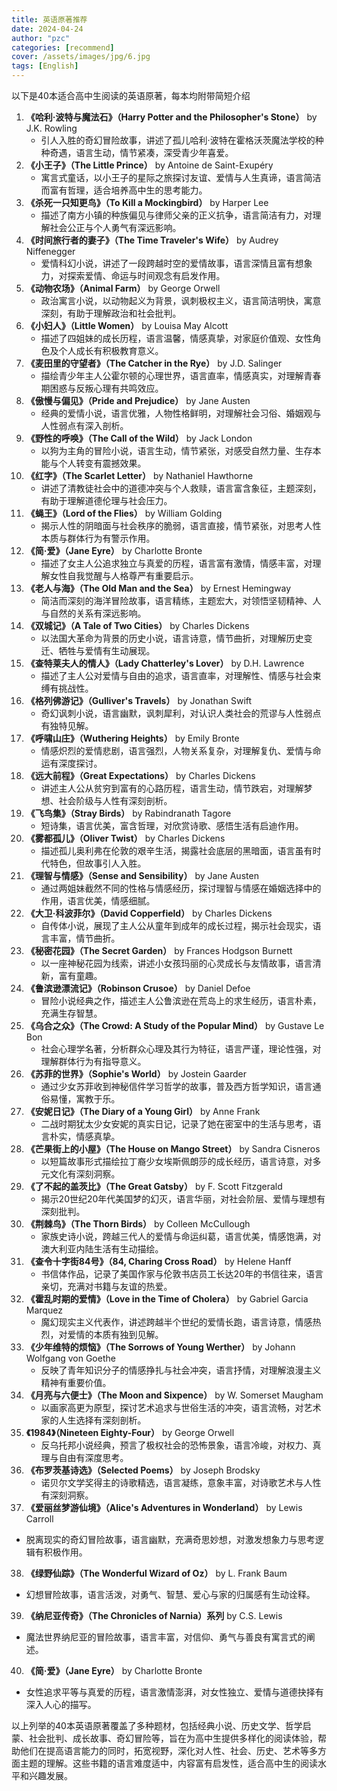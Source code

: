 ```yaml
---
title: 英语原著推荐
date: 2024-04-24
author: "pzc"
categories: [recommend]
cover: /assets/images/jpg/6.jpg
tags: [English]
---
```

以下是40本适合高中生阅读的英语原著，每本均附带简短介绍

1. **《哈利·波特与魔法石》（Harry Potter and the Philosopher's Stone）** by J.K. Rowling
   - 引人入胜的奇幻冒险故事，讲述了孤儿哈利·波特在霍格沃茨魔法学校的种种奇遇，语言生动，情节紧凑，深受青少年喜爱。
2. **《小王子》（The Little Prince）** by Antoine de Saint-Exupéry
   - 寓言式童话，以小王子的星际之旅探讨友谊、爱情与人生真谛，语言简洁而富有哲理，适合培养高中生的思考能力。
3. **《杀死一只知更鸟》（To Kill a Mockingbird）** by Harper Lee
   - 描述了南方小镇的种族偏见与律师父亲的正义抗争，语言简洁有力，对理解社会公正与个人勇气有深远影响。
4. **《时间旅行者的妻子》（The Time Traveler's Wife）** by Audrey Niffenegger
   - 爱情科幻小说，讲述了一段跨越时空的爱情故事，语言深情且富有想象力，对探索爱情、命运与时间观念有启发作用。
5. **《动物农场》（Animal Farm）** by George Orwell
   - 政治寓言小说，以动物起义为背景，讽刺极权主义，语言简洁明快，寓意深刻，有助于理解政治和社会批判。
6. **《小妇人》（Little Women）** by Louisa May Alcott
   - 描述了四姐妹的成长历程，语言温馨，情感真挚，对家庭价值观、女性角色及个人成长有积极教育意义。
7. **《麦田里的守望者》（The Catcher in the Rye）** by J.D. Salinger
   - 描绘青少年主人公霍尔顿的心理世界，语言直率，情感真实，对理解青春期困惑与反叛心理有共鸣效应。
8. **《傲慢与偏见》（Pride and Prejudice）** by Jane Austen
   - 经典的爱情小说，语言优雅，人物性格鲜明，对理解社会习俗、婚姻观与人性弱点有深入剖析。
9. **《野性的呼唤》（The Call of the Wild）** by Jack London
   - 以狗为主角的冒险小说，语言生动，情节紧张，对感受自然力量、生存本能与个人转变有震撼效果。
10. **《红字》（The Scarlet Letter）** by Nathaniel Hawthorne
    - 讲述了清教徒社会中的道德冲突与个人救赎，语言富含象征，主题深刻，有助于理解道德伦理与社会压力。
11. **《蝇王》（Lord of the Flies）** by William Golding
    - 揭示人性的阴暗面与社会秩序的脆弱，语言直接，情节紧张，对思考人性本质与群体行为有警示作用。
12. **《简·爱》（Jane Eyre）** by Charlotte Bronte
    - 描述了女主人公追求独立与真爱的历程，语言富有激情，情感丰富，对理解女性自我觉醒与人格尊严有重要启示。
13. **《老人与海》（The Old Man and the Sea）** by Ernest Hemingway
    - 简洁而深刻的海洋冒险故事，语言精练，主题宏大，对领悟坚韧精神、人与自然的关系有深远影响。
14. **《双城记》（A Tale of Two Cities）** by Charles Dickens
    - 以法国大革命为背景的历史小说，语言诗意，情节曲折，对理解历史变迁、牺牲与爱情有生动展现。
15. **《查特莱夫人的情人》（Lady Chatterley's Lover）** by D.H. Lawrence
    - 描述了主人公对爱情与自由的追求，语言直率，对理解性、情感与社会束缚有挑战性。
16. **《格列佛游记》（Gulliver's Travels）** by Jonathan Swift
    - 奇幻讽刺小说，语言幽默，讽刺犀利，对认识人类社会的荒谬与人性弱点有独特见解。
17. **《呼啸山庄》（Wuthering Heights）** by Emily Bronte
    - 情感炽烈的爱情悲剧，语言强烈，人物关系复杂，对理解复仇、爱情与命运有深度探讨。
18. **《远大前程》（Great Expectations）** by Charles Dickens
    - 讲述主人公从贫穷到富有的心路历程，语言生动，情节跌宕，对理解梦想、社会阶级与人性有深刻剖析。
19. **《飞鸟集》（Stray Birds）** by Rabindranath Tagore
    - 短诗集，语言优美，富含哲理，对欣赏诗歌、感悟生活有启迪作用。
20. **《雾都孤儿》（Oliver Twist）** by Charles Dickens
    - 描述孤儿奥利弗在伦敦的艰辛生活，揭露社会底层的黑暗面，语言虽有时代特色，但故事引人入胜。
21. **《理智与情感》（Sense and Sensibility）** by Jane Austen
    - 通过两姐妹截然不同的性格与情感经历，探讨理智与情感在婚姻选择中的作用，语言优美，情感细腻。
22. **《大卫·科波菲尔》（David Copperfield）** by Charles Dickens
    - 自传体小说，展现了主人公从童年到成年的成长过程，揭示社会现实，语言丰富，情节曲折。
23. **《秘密花园》（The Secret Garden）** by Frances Hodgson Burnett
    - 以一座神秘花园为线索，讲述小女孩玛丽的心灵成长与友情故事，语言清新，富有童趣。
24. **《鲁滨逊漂流记》（Robinson Crusoe）** by Daniel Defoe
    - 冒险小说经典之作，描述主人公鲁滨逊在荒岛上的求生经历，语言朴素，充满生存智慧。
25. **《乌合之众》（The Crowd: A Study of the Popular Mind）** by Gustave Le Bon
    - 社会心理学名著，分析群众心理及其行为特征，语言严谨，理论性强，对理解群体行为有指导意义。
26. **《苏菲的世界》（Sophie's World）** by Jostein Gaarder
    - 通过少女苏菲收到神秘信件学习哲学的故事，普及西方哲学知识，语言通俗易懂，寓教于乐。
27. **《安妮日记》（The Diary of a Young Girl）** by Anne Frank
    - 二战时期犹太少女安妮的真实日记，记录了她在密室中的生活与思考，语言朴实，情感真挚。
28. **《芒果街上的小屋》（The House on Mango Street）** by Sandra Cisneros
    - 以短篇故事形式描绘拉丁裔少女埃斯佩朗莎的成长经历，语言诗意，对多元文化有深刻洞察。
29. **《了不起的盖茨比》（The Great Gatsby）** by F. Scott Fitzgerald
    - 揭示20世纪20年代美国梦的幻灭，语言华丽，对社会阶层、爱情与理想有深刻批判。
30. **《荆棘鸟》（The Thorn Birds）** by Colleen McCullough
    - 家族史诗小说，跨越三代人的爱情与命运纠葛，语言优美，情感饱满，对澳大利亚内陆生活有生动描绘。
31. **《查令十字街84号》（84, Charing Cross Road）** by Helene Hanff
    - 书信体作品，记录了美国作家与伦敦书店员工长达20年的书信往来，语言亲切，充满对书籍与友谊的热爱。
32. **《霍乱时期的爱情》（Love in the Time of Cholera）** by Gabriel Garcia Marquez
    - 魔幻现实主义代表作，讲述跨越半个世纪的爱情长跑，语言诗意，情感热烈，对爱情的本质有独到见解。
33. **《少年维特的烦恼》（The Sorrows of Young Werther）** by Johann Wolfgang von Goethe
    - 反映了青年知识分子的情感挣扎与社会冲突，语言抒情，对理解浪漫主义精神有重要价值。
34. **《月亮与六便士》（The Moon and Sixpence）** by W. Somerset Maugham
    - 以画家高更为原型，探讨艺术追求与世俗生活的冲突，语言流畅，对艺术家的人生选择有深刻剖析。
35. **《1984》（Nineteen Eighty-Four）** by George Orwell
    - 反乌托邦小说经典，预言了极权社会的恐怖景象，语言冷峻，对权力、真理与自由有深度思考。
36. **《布罗茨基诗选》（Selected Poems）** by Joseph Brodsky
    - 诺贝尔文学奖得主的诗歌精选，语言凝练，意象丰富，对诗歌艺术与人性有深刻洞察。
37. **《爱丽丝梦游仙境》（Alice's Adventures in Wonderland）** by Lewis Carroll
   - 脱离现实的奇幻冒险故事，语言幽默，充满奇思妙想，对激发想象力与思考逻辑有积极作用。
38. **《绿野仙踪》（The Wonderful Wizard of Oz）** by L. Frank Baum
   - 幻想冒险故事，语言活泼，对勇气、智慧、爱心与家的归属感有生动诠释。
39. **《纳尼亚传奇》（The Chronicles of Narnia）系列** by C.S. Lewis
   - 魔法世界纳尼亚的冒险故事，语言丰富，对信仰、勇气与善良有寓言式的阐述。
40. **《简·爱》（Jane Eyre）** by Charlotte Bronte
   - 女性追求平等与真爱的历程，语言激情澎湃，对女性独立、爱情与道德抉择有深入人心的描写。

以上列举的40本英语原著覆盖了多种题材，包括经典小说、历史文学、哲学启蒙、社会批判、成长故事、奇幻冒险等，旨在为高中生提供多样化的阅读体验，帮助他们在提高语言能力的同时，拓宽视野，深化对人性、社会、历史、艺术等多方面主题的理解。这些书籍的语言难度适中，内容富有启发性，适合高中生的阅读水平和兴趣发展。